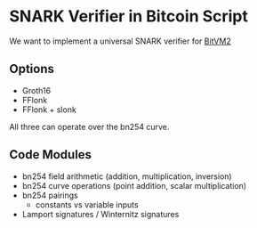 # SNARK Verifier in Bitcoin Script

We want to implement a universal SNARK verifier for [BitVM2](/bivm2) 

## Options
- Groth16
- FFlonk
- FFlonk + slonk

All three can operate over the bn254 curve.

## Code Modules 
- bn254 field arithmetic (addition, multiplication, inversion)
- bn254 curve operations (point addition, scalar multiplication)
- bn254 pairings
  - constants vs variable inputs
- Lamport signatures / Winternitz signatures
